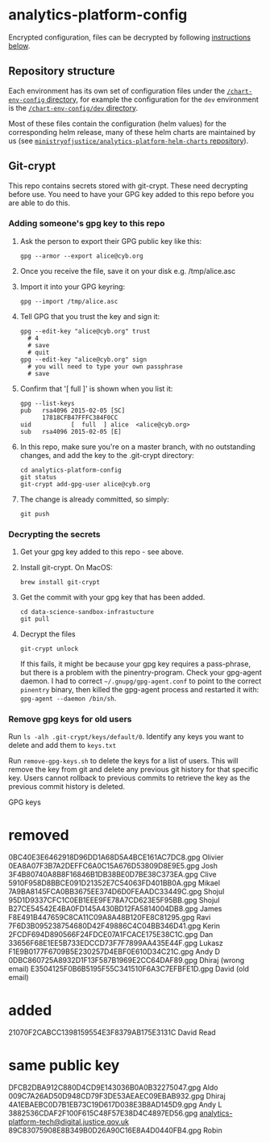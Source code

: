 # analytics-platform-config
Encrypted configuration, files can be decrypted by following [instructions below](#git-crypt).

## Repository structure

Each environment has its own set of configuration files under the [`/chart-env-config` directory](/chart-env-config), for example the configuration for the `dev` environment is the [`/chart-env-config/dev` directory](/chart-env-config/dev).

Most of these files contain the configuration (helm values) for the corresponding helm release, many of these helm charts are maintained by us (see [`ministryofjustice/analytics-platform-helm-charts` repository](https://github.com/ministryofjustice/analytics-platform-helm-charts)).


## Git-crypt

This repo contains secrets stored with git-crypt. These need decrypting before use. You need to have your GPG key added to this repo before you are able to do this.

### Adding someone's gpg key to this repo

1. Ask the person to export their GPG public key like this:

       gpg --armor --export alice@cyb.org

2. Once you receive the file, save it on your disk e.g. /tmp/alice.asc

3. Import it into your GPG keyring:

       gpg --import /tmp/alice.asc

4. Tell GPG that you trust the key and sign it:

       gpg --edit-key "alice@cyb.org" trust
         # 4
         # save
         # quit
       gpg --edit-key "alice@cyb.org" sign
         # you will need to type your own passphrase
         # save

5. Confirm that '[  full  ]' is shown when you list it:

       gpg --list-keys
       pub   rsa4096 2015-02-05 [SC]
             17818CFB47FFFC384F0CC
       uid           [  full  ] alice  <alice@cyb.org>
       sub   rsa4096 2015-02-05 [E]

5. In this repo, make sure you're on a master branch, with no outstanding changes, and add the key to the .git-crypt directory:

       cd analytics-platform-config
       git status
       git-crypt add-gpg-user alice@cyb.org

6. The change is already committed, so simply:

       git push

### Decrypting the secrets

1. Get your gpg key added to this repo - see above.

2. Install git-crypt. On MacOS:

       brew install git-crypt

3. Get the commit with your gpg key that has been added.

       cd data-science-sandbox-infrastucture
       git pull

4. Decrypt the files

       git-crypt unlock

   If this fails, it might be because your gpg key requires a pass-phrase, but there is a problem with the pinentry-program. Check your gpg-agent daemon. I had to correct `~/.gnupg/gpg-agent.conf` to point to the correct `pinentry` binary, then killed the gpg-agent process and restarted it with: `gpg-agent --daemon /bin/sh`.


### Remove gpg keys for old users

Run `ls -alh .git-crypt/keys/default/0`. Identify any keys you want to delete and add them to `keys.txt`

Run `remove-gpg-keys.sh` to delete the keys for a list of users. This will remove the key from git and delete any previous git history for that specific key. Users cannot rollback to previous commits to retrieve the key as the previous commit history is deleted.

GPG keys
# removed
0BC40E3E6462918D96DD1A68D5A4BCE161AC7DC8.gpg Olivier
0EA8A07F3B7A2DEFFC6A0C15A676D53809D8E9E5.gpg Josh
3F4B80740A8B8F16846B1DB38BE0D7BE38C373EA.gpg Clive
5910F958D8BBCE091D21352E7C54063FD401BB0A.gpg Mikael
7A9BA8145FCA0BB3675EE374D6D0FEAADC33449C.gpg Shojul
95D1D9337CFC1C0EB1EEE9FE78A7CD623E5F95BB.gpg Shojul
B27CE54542E4BA0FD145A430BD12FA5814004DB8.gpg James
F8E491B447659C8CA11C09A8A48B120FE8C81295.gpg Ravi
7F6D3B095238754680D42F49886C4C04BB346D41.gpg Kerin
2FCDF694D890566F24FDCE07A1FCACE175E38C1C.gpg Dan
33656F68E1EE5B733EDCCD73F7F7899AA435E44F.gpg Lukasz
F1E9B0177F6709B5E230257D4EBF0E610D34C21C.gpg Andy D
0DBC860725A8932D1F13F587B1969E2CC64DAF89.gpg Dhiraj (wrong email)
E3504125F0B6B5195F55C341510F6A3C7EFBFE1D.gpg David (old email)

# added
21070F2CABCC1398159554E3F8379AB175E3131C David Read

# same public key
DFCB2DBA912C880D4CD9E143036B0A0B32275047.gpg Aldo
009C7A26AD50D948CD79F3DE53AEAEC09EBAB932.gpg Dhiraj
4A1EBAEBC0D7B1EB73C19D617D038E3B8AD145D9.gpg Andy L
3882536CDAF2F100F615C48F57E38D4C4897ED56.gpg analytics-platform-tech@digital.justice.gov.uk
89C83075908E8B349B0D26A90C16E8A4D0440FB4.gpg Robin
